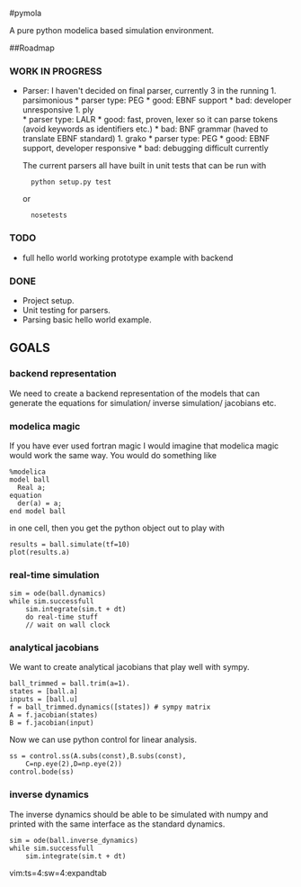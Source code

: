 #pymola

A pure python modelica based simulation environment.

##Roadmap

### WORK IN PROGRESS

* Parser: I haven't decided on final parser, currently 3 in the running
        1. parsimonious
            * parser type: PEG
            * good: EBNF support
            * bad: developer unresponsive
        1. ply  
            * parser type: LALR
            * good: fast, proven, lexer so it can parse tokens (avoid keywords as identifiers etc.)
            * bad: BNF grammar (haved to translate EBNF standard)
        1. grako
            * parser type: PEG
            * good: EBNF support, developer responsive
            * bad: debugging difficult currently

    The current parsers all have built in unit tests that can be run with

        python setup.py test

    or
   
        nosetests

### TODO


* full hello world working prototype example with backend

### DONE

* Project setup.
* Unit testing for parsers.
* Parsing basic hello world example.

## GOALS

### backend representation

We need to create a backend representation of the models that can generate the equations for simulation/ inverse simulation/ jacobians etc.

### modelica magic

If you have ever used fortran magic I would imagine that modelica magic would work the same way. You would do something like

    %modelica
    model ball
      Real a;
    equation
      der(a) = a;
    end model ball

in one cell, then you get the python object out to play with

    results = ball.simulate(tf=10)
    plot(results.a)

### real-time simulation

    sim = ode(ball.dynamics)
    while sim.successfull
        sim.integrate(sim.t + dt)
        do real-time stuff
        // wait on wall clock


### analytical jacobians

We want to create analytical jacobians that play well with sympy.

    ball_trimmed = ball.trim(a=1).
    states = [ball.a]
    inputs = [ball.u]
    f = ball_trimmed.dynamics([states]) # sympy matrix
    A = f.jacobian(states)
    B = f.jacobian(input)

Now we can use python control for linear analysis.

    ss = control.ss(A.subs(const),B.subs(const),
        C=np.eye(2),D=np.eye(2))
    control.bode(ss)

### inverse dynamics

The inverse dynamics should be able to be simulated with numpy and printed with the same interface as the standard dynamics.

    sim = ode(ball.inverse_dynamics)
    while sim.successfull
        sim.integrate(sim.t + dt)

vim:ts=4:sw=4:expandtab
